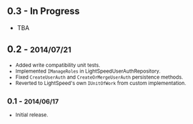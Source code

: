 ## 0.3 - In Progress
  * TBA

## 0.2 - <small>2014/07/21
  * Added write compatibility unit tests.
  * Implemented `IManageRoles` in LightSpeedUserAuthRepository.
  * Fixed `CreateUserAuth` and `CreateOrMergeUserAuth` persistence methods.
  * Reverted to LightSpeed's own `IUnitOfWork` from custom implementation.

## 0.1 - <small>2014/06/17</small>
  * Initial release.